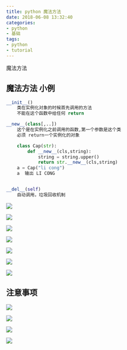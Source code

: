 ```yaml
---
title: python 魔法方法
date: 2018-06-08 13:32:40
categories:
- python
- 基础
tags:
- python
- tutorial
---
```

魔法方法

<!-- more -->

## 魔法方法 小例

```python
__init__()
	类在实例化对象的时候首先调用的方法
	不能在这个函数中给任何 return

__new__(class[,..])
	这个是在实例化之前调用的函数,第一个参数是这个类
	必须 return一个实例化的对象

	class Cap(str):
		def __new__(cls,string):
			string = string.upper()
			return str.__new__(cls,string)
	a = Cap("li cong")
	a  输出 LI CONG


__del__(self)
	自动调用，垃圾回收机制
```

![](/images/python/10_m0.JPG)

![](/images/python/10_m1.JPG)

![](/images/python/10_m2.JPG)

![](/images/python/10_m3.JPG)

![](/images/python/10_m4.JPG)

![](/images/python/10_m5.jpg)

![](/images/python/10_m6.jpg)

## 注意事项

![](/images/python/10_mm0.png)

![](/images/python/10_mm1.png)

![](/images/python/10_mm2.png)

![](/images/python/10_mm3.JPG)
